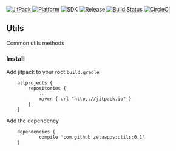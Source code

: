 [![JitPack](https://jitpack.io/v/zetaapps/utils.svg)](https://jitpack.io/#zetaapps/utils)
[![Platform](https://img.shields.io/badge/platform-android-green.svg)](http://developer.android.com/index.html)
![SDK](https://img.shields.io/badge/SDK-15%2B-green.svg)
![Release](https://img.shields.io/badge/release-0.1-green.svg)
[![Build Status](https://travis-ci.org/zetaapps/utils.svg?branch=master)](https://travis-ci.org/zetaapps/utils)
[![CircleCI](https://circleci.com/gh/zetaapps/utils.svg?style=svg)](https://circleci.com/gh/zetaapps/utils)

## Utils
Common utils methods 

### Install

Add jitpack to your root `build.gradle`
```
	allprojects {
		repositories {
			...
			maven { url "https://jitpack.io" }
		}
	}
```
	
Add the dependency
```
	dependencies {
	        compile 'com.github.zetaapps:utils:0.1'
	}
```
